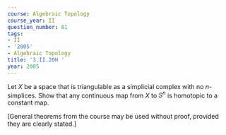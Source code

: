 ```yaml
---
course: Algebraic Topology
course_year: II
question_number: 81
tags:
- II
- '2005'
- Algebraic Topology
title: '3.II.20H '
year: 2005
---
```



Let $X$ be a space that is triangulable as a simplicial complex with no $n$-simplices. Show that any continuous map from $X$ to $S^{n}$ is homotopic to a constant map.

[General theorems from the course may be used without proof, provided they are clearly stated.]